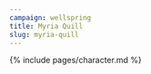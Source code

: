 ```yaml
---
campaign: wellspring
title: Myria Quill
slug: myria-quill
---
```


{% include pages/character.md %}
